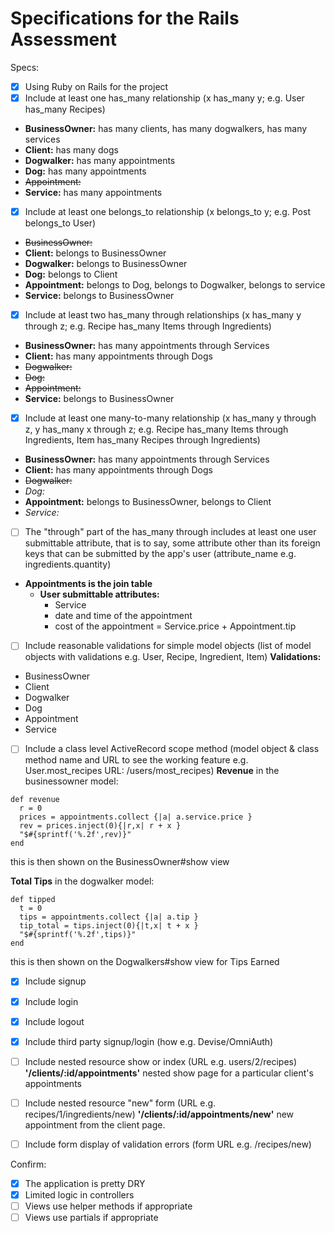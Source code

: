 # Specifications for the Rails Assessment

Specs:
- [x] Using Ruby on Rails for the project
- [x] Include at least one has_many relationship (x has_many y; e.g. User has_many Recipes)
* **BusinessOwner:** has many clients, has many dogwalkers, has many services
* **Client:** has many dogs
* **Dogwalker:** has many appointments
* **Dog:** has many appointments
* ~~Appointment:~~
* **Service:** has many appointments

- [x] Include at least one belongs_to relationship (x belongs_to y; e.g. Post belongs_to User)
* ~~BusinessOwner:~~
* **Client:** belongs to BusinessOwner
* **Dogwalker:** belongs to BusinessOwner
* **Dog:** belongs to Client  
* **Appointment:** belongs to Dog, belongs to Dogwalker, belongs to service
* **Service:** belongs to BusinessOwner

- [x] Include at least two has_many through relationships (x has_many y through z; e.g. Recipe has_many Items through Ingredients)
* **BusinessOwner:** has many appointments through Services
* **Client:** has many appointments through Dogs
* ~~Dogwalker:~~
* ~~Dog:~~
* ~~Appointment:~~
* **Service:** belongs to BusinessOwner

- [x] Include at least one many-to-many relationship (x has_many y through z, y has_many x through z; e.g. Recipe has_many Items through Ingredients, Item has_many Recipes through Ingredients)
* **BusinessOwner:** has many appointments through Services
* **Client:** has many appointments through Dogs
* ~~Dogwalker:~~
* *Dog:*
* **Appointment:** belongs to BusinessOwner, belongs to Client
* *Service:*

- [ ] The "through" part of the has_many through includes at least one user submittable attribute, that is to say, some attribute other than its foreign keys that can be submitted by the app's user (attribute_name e.g. ingredients.quantity)<br>
* **Appointments is the join table**
  * **User submittable attributes:**
    * Service
    * date and time of the appointment
    * cost of the appointment = Service.price + Appointment.tip

- [ ] Include reasonable validations for simple model objects (list of model objects with validations e.g. User, Recipe, Ingredient, Item)
**Validations:**
* BusinessOwner
* Client
* Dogwalker
* Dog
* Appointment
* Service

- [ ] Include a class level ActiveRecord scope method (model object & class method name and URL to see the working feature e.g. User.most_recipes URL: /users/most_recipes)
**Revenue**
in the businessowner model:
```
def revenue
  r = 0
  prices = appointments.collect {|a| a.service.price }
  rev = prices.inject(0){|r,x| r + x }
  "$#{sprintf('%.2f',rev)}"
end
```
this is then shown on the BusinessOwner#show view

**Total Tips**
in the dogwalker model:
```
def tipped
  t = 0
  tips = appointments.collect {|a| a.tip }
  tip_total = tips.inject(0){|t,x| t + x }
  "$#{sprintf('%.2f',tips)}"
end
```
this is then shown on the Dogwalkers#show view for Tips Earned

- [x] Include signup
- [x] Include login
- [x] Include logout
- [x] Include third party signup/login (how e.g. Devise/OmniAuth)

- [ ] Include nested resource show or index (URL e.g. users/2/recipes)
**'/clients/:id/appointments'**
nested show page for a particular client's appointments

- [ ] Include nested resource "new" form (URL e.g. recipes/1/ingredients/new)
**'/clients/:id/appointments/new'**
new appointment from the client page.

- [ ] Include form display of validation errors (form URL e.g. /recipes/new)

Confirm:
- [x] The application is pretty DRY
- [x] Limited logic in controllers
- [ ] Views use helper methods if appropriate
- [ ] Views use partials if appropriate
